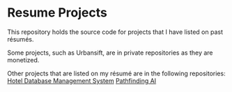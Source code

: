 # Resume Projects
This repository holds the source code for projects that I have listed on past résumés.

Some projects, such as Urbansift, are in private repositories as they are monetized.

Other projects that are listed on my résumé are in the following repositories:
[Hotel Database Management System](https://github.com/IsaiahHarvi/CS321-T9)
[Pathfinding AI](https://github.com/IsaiahHarvi/CS-330)

